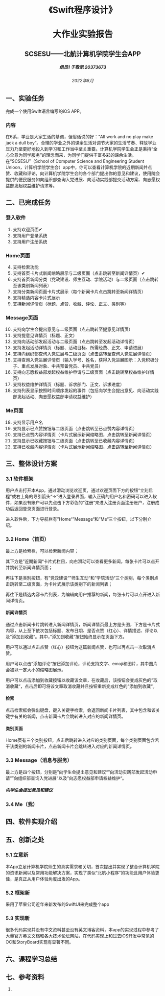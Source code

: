 <h1>
    <div align = "center">《Swift程序设计》</div>
</h1>


<h1>
    <div align = "center">大作业实验报告</div>
</h1>
<h2>
    <div align = "center">SCSESU——北航计算机学院学生会APP</div>
</h2>










<h5>
    <div align = "center">组员1 于敬凯 20373673</div>
</h5>
































<h6>
    <div align = "center">2022年8月</div>
</h6>
<div STYLE="page-break-after: always;"></div>



## 一、实验任务

完成一个使用Swift语言编写的iOS APP。

### 内容

在6系，学业是大家生活的基调，但俗话说的好：“All work and no play make jack a dull boy”。合理的学业之外的课余生活对调节大家的生活节奏、释放学业压力乃至更好地投入到学习和工作当中至关重要。计算机学院学生会正是秉持“全心全意为同学服务”的理念而来，为同学们提供丰富多彩的课余生活。在“SCSESU”（School of Computer Science and Engineering Student Unioon，计算机学院学生会）app中，你可以查看计算机学院的近期新闻并点赞、收藏和评论，向计算机学院学生会的各个部门提出你的意见和建议，使用院会提供的便民服务如向组织部查询入党进展、向活动实践部提交活动方案、向志愿权益部发起权益维护请求等。

## 二、已完成任务

### 登入软件

1. 支持欢迎页面✔
2. 支持用户登录系统
3. 支持用户注册系统

### Home页面

4. 支持检索功能
5. 支持首页卡片式新闻缩略展示与二级页面（点击跳转至新闻详情页）✔
6. 支持首页新闻分类（党政建设、师生互动、学院活动）与二级页面（点击跳转至该类别新闻列表）
7. 支持分类新闻页面卡片式展示（每个新闻卡片点击跳转至新闻详情页）
8. 支持精选内容卡片式展示
9. 支持新闻详情页（标题、点赞、收藏、评论、正文、类别等）

### Message页面

10. 支持向学生会提出意见与二级页面（点击跳转至提意见详情页）
11. 支持提意见详情页（标题、正文）
12. 支持向活动部发起活动与二级页面（点击跳转至发起活动详情页）
13. 支持发起活动详情页（标题、活动目标、所需经费、正文、申请进展）
14. 支持向组织部查询入党进展与二级页面（点击跳转至查询入党进展详情页）
15. 支持查询入党进展详情页（输入学号、姓名，获得入党进展图示：入党积极分子、重点发展对象、中共预备党员、中共党员）
16. 支持向志愿权益部发起权益维护申请与二级页面（点击跳转至权益维护详情页）
17. 支持权益维护详情页（标题、诉求部门、正文、诉求进度）
18. 支持列表显示按照时间顺序发起的事件（包括向学生会提出意见、向活动实践部发起活动、向志愿权益部申请权益维护）

### Me页面

18. 支持显示用户名
19. 支持显示已点赞按钮与二级页面（点击跳转至已点赞内容详情页）
20. 支持已点赞内容详情页（卡片式展示新闻缩略图，点击跳转至新闻详情页）
21. 支持显示已收藏按钮与二级页面（点击跳转至已收藏内容详情页）
22. 支持已收藏内容详情页（卡片式展示新闻缩略图，点击跳转至新闻详情页）

## 三、整体设计方案

### 3.1 软件框架

用户点击打开本App，通过滑动浏览欢迎页，通过欢迎页面下方的按钮“立刻启程”或右上角的导引箭头“$\rightarrow$”进入登录界面，输入正确的用户名和密码可以进入软件，如果没有账户可以先点击下方彩色的“注册“来进入注册页面注册账户，注册成功后返回登录页面进行登录。

进入软件后，下方导航栏有”Home“”Message“和”Me“三个按钮，以下分别介绍。

### 3.2 Home（首页）

最上方是检索栏，可以检索新闻内容；

其下方是”近期新闻“卡片式栏目，向右滑动可以查看更多新闻，每张卡片可以点开并跳转至新闻详情页面；

再往下是类别按钮，有”党政建设“”师生互动“和”学院活动“三个类别，每个类别点击跳转至二级页面，为卡片式展示该类别下的新闻列表；

再往下是精选内容卡片列表，为编辑向用户推荐的新闻，每张卡片可以点开进入新闻详情页。

#### 新闻详情页

通过点击新闻卡片跳转进入新闻详情页，新闻详情页最上方是头图，下方是卡片式内容，从上至下依次包括标题、发布日期、是否点赞（红心）、详情描述、评论以及”添加到收藏“。其中，”添加到收藏“按钮始终显示在页面下方。

用户可以通过点击点赞（红心）按钮为这篇新闻点赞，也可以再点击一次取消点赞。

用户可以点击”添加评论“按钮添加评论，评论支持文字、emoji和图片，其中图片会被以一定大小的缩略图展示。

用户可以点击添加到收藏按钮以收藏该文章，在收藏后，该按钮会变成灰色的”取消收藏“，点击后即可将该文章取消收藏并且按钮重新变成红色的”添加到收藏“。

#### 检索

点击检索框会弹出键盘，键入关键字检索，会返回新闻卡片列表，其中包含和该关键字有关的新闻，点击新闻卡片会跳转进入对应的新闻详情页。

#### 类别页面

Home页有三个类别按钮，点击后跳转进入对应的类别页面，每个类别页面包含若干该类别的新闻卡片，点击新闻卡片会跳转进入对应的新闻详情页。

### 3.3 Message（消息与服务）

最上方是四个按钮，分别是”向学生会提出意见和建议“”向活动实践部发起活动申请“”向组织部查询入党进展“以及”向志愿权益部申请权益维护“。

##### 向学生会提出意见和建议



### 3.4 Me（我）





## 四、软件实现介绍



## 五、创新之处

### 5.1 立意新

本App立足计算机学院师生的真实需求和关切，首次提出并实现了整合计算机学院的资讯新闻以及常用功能解决方案，实现了类似“北航小程序”的功能且用户体验更佳，是真正从用户体验角度出发的App。

### 5.2 框架新

采用了苹果公司近年来新发布的SwiftUI来完成整个app

### 5.3 实现新

很多代码实现并没有中文资料甚至没有英文博客资料，本app的实现过程中参考了大量官方英文文档和各大技术论坛网站，在代码实现上和过去iOS开发中常见的OC和StoryBoard实现有显著不同。

## 六、课程学习总结



## 七、参考资料

1. 